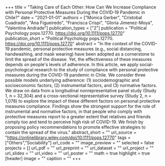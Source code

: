 +++
title = "Taking Care of Each Other: How Can We Increase Compliance with Personal Protective Measures During the COVID‐19 Pandemic in Chile?"
date = "2021-01-01"
authors = ["Monica Gerber", "Cristobal Cuadrado", "Ana Figueiredo", "Francisca Crispi", "Gloria Jimenez-Moya", "Valentina Andrade"]
publication_types = ["2"]
publication = "Political Psychology pops.12770. https://doi.org/10.1111/pops.12770"
publication_short = "Political Psychology pops.12770. https://doi.org/10.1111/pops.12770"
abstract = "In the context of the COVID-19 pandemic, personal protective measures (e.g., social distancing, handwashing, and mask wearing) have been adopted as a cornerstone to limit the spread of the disease. Yet, the effectiveness of these measures depends on people's levels of adherence. In this article, we apply social-psychological research to the study of compliance with personal protective measures during the COVID-19 pandemic in Chile. We consider three possible models underlying adherence: (1) sociodemographic and socioeconomic factors, (2) instrumental factors, and (3) normative factors. We draw on data from a longitudinal nonrepresentative panel study (Study 1, n = 32,304) and a cross-sectional representative survey (Study 2, n = 1,078) to explore the impact of these different factors on personal protective measures compliance. Findings show the strongest support for the role of instrumental and normative factors, in that people who comply with protective measures report to a greater extent that relatives and friends comply too and tend to perceive high risk of COVID-19. We finish by proposing policy recommendations to promote effective strategies to contain the spread of the virus."
abstract_short = ""
url_source = "https://onlinelibrary.wiley.com/doi/10.1111/pops.12770"
tags = ["Others","Sociability"]
url_code = ""
image_preview = ""
selected = false
projects = []
url_pdf = ""
url_preprint = ""
url_dataset = ""
url_project = ""
url_slides = ""
url_video = ""
url_poster = ""
math = true
highlight = true
[header]
image = ""
caption = ""
+++
